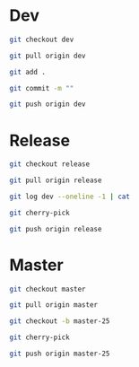 # Dev
```sh
git checkout dev
```

```sh
git pull origin dev
```

```sh
git add .
```

```sh
git commit -m ""
```

```sh
git push origin dev
```

# Release
```sh
git checkout release
```

```sh
git pull origin release
```

```sh
git log dev --oneline -1 | cat
```

```sh
git cherry-pick
```

```sh
git push origin release
```


# Master
```sh
git checkout master
```

```sh
git pull origin master
```

```sh
git checkout -b master-25
```

```sh
git cherry-pick 
```

```sh
git push origin master-25
```

